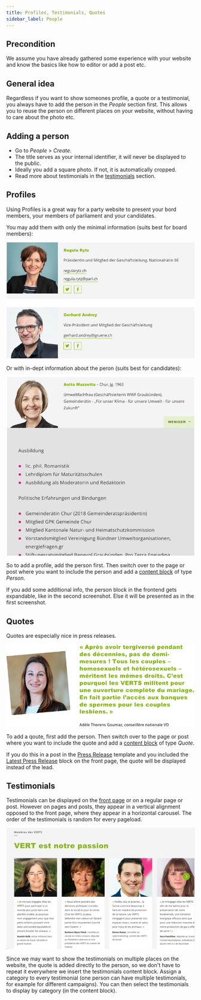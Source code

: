 ```yaml
---
title: Profiles, Testimonials, Quotes
sidebar_label: People
---
```


## Precondition
We assume you have already gathered some experience with your website and know
the basics like how to editor or add a post etc.


## General idea
Regardless if you want to show someones profile, a quote or a testimonial, 
you always have to add the person in the _People_ section first. This allows 
you to reuse the person on different places on your website, without having 
to care about the photo etc.


## Adding a person
* Go to _People_ > _Create_.
* The title serves as your internal identifier, it will never be displayed to
 the public.
* Ideally you add a square photo. If not, it is automatically cropped.
* Read more about testimonials in the [testimonials](#testimonials) section.


## Profiles
Using Profiles is a great way for a party website to present your bord 
members, your members of parliament and your candidates.

You may add them with only the minimal information (suits best for board 
members):

![Screenshot](assets/people-board.png)

Or with in-dept information about the peron (suits best for candidates):

![Screenshot](assets/people-extended.png)

So to add a profile, add the person first. Then switch over to the page or 
post where you want to include the person and add a 
[content block](2-3-page.md#content-blocks) of type _Person_.

If you add some additional info, the person block in the frontend gets 
expandable, like in the second screenshot. Else it will be presented as in 
the first screenshot.


## Quotes
Quotes are especially nice in press releases.

![Screenshot](assets/quote.png)

To add a qoute, first add the person. Then switch over to the page or post where
you want to include the quote and add a 
[content block](2-3-page.md#content-blocks) of type _Quote_.

If you do this in a post in the [Press Release](2-4-post.md#template) template 
and you included the [Latest Press Release](2-2-front.md#latest-press-release) 
block on the front page, the quote will be displayed instead of the lead.


## Testimonials
Testimonials can be displayed on the [front page](2-2-front.md#testimonials) 
or on a regular page or post. However on pages and posts, they appear in a 
vertical alignment opposed to the front page, where they appear in a horizontal
carousel. The order of the testimonials is random for every pageload. 

![Screenshot](assets/testimonials-block.png)

Since we may want to show the testimonials on multiple places on the website,
 the quote is added directly to the person, so we don't have to repeat it 
 everywhere we insert the testimonials content block. Assign a category to 
 every testimonial (one person can have multiple testimonials, for example 
 for different campaigns). You can then select the testimonials to display by
 category (in the content block).